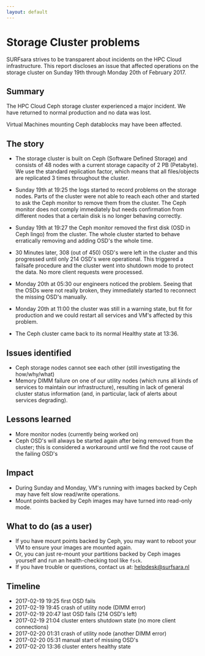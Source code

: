 ```yaml
---
layout: default
---
```


# Storage Cluster problems

SURFsara strives to be transparent about incidents on the HPC Cloud infrastructure. This report discloses an issue that affected operations on the storage cluster on Sunday 19th through Monday 20th of February 2017.

## Summary

The HPC Cloud Ceph storage cluster experienced a major incident.
We have returned to normal production and no data was lost.

Virtual Machines mounting Ceph datablocks may have been affected.

## The story

* The storage cluster is built on Ceph (Software Defined Storage) and consists of 48 nodes with a current storage capacity of 2 PB (Petabyte). We use the standard replication factor, which means that all files/objects are replicated 3 times throughout the cluster.

* Sunday 19th at 19:25 the logs started to record problems on the storage nodes. Parts of the cluster were not able to reach each other and started to ask the Ceph monitor to remove them from the cluster. The Ceph monitor does not comply immediately but needs confirmation from different nodes that a certain disk is no longer behaving correctly.

* Sunday 19th at 19:27 the Ceph monitor removed the first disk (OSD in Ceph lingo) from the cluster. The whole cluster started to behave erratically removing and adding OSD's the whole time.

* 30 Minutes later, 308 (out of 450) OSD's were left in the cluster and this progressed until only 214 OSD's were operational. This triggered a failsafe procedure and the cluster went into shutdown mode to protect the data. No more client requests were processed.

* Monday 20th at 05:30 our engineers noticed the problem.
  Seeing that the OSDs were not really broken, they immediately started to reconnect the missing OSD's manually.

* Monday 20th at 11:00 the cluster was still in a warning state, but fit for production and we could restart all services and VM's affected by this problem.

* The Ceph cluster came back to its normal Healthy state at 13:36.


## Issues identified

* Ceph storage nodes cannot see each other (still investigating the how/why/what)
* Memory DIMM failure on one of our utility nodes (which runs all kinds of services to maintain our infrastructure), resulting in lack of general cluster status information (and, in particular, lack of alerts about services degrading).

## Lessons learned

* More monitor nodes (currently being worked on)
* Ceph OSD's will always be started again after being removed from the cluster; this is considered a workaround until we find the root cause of the failing OSD's

## Impact

* During Sunday and Monday, VM's running with images backed by Ceph may have felt slow read/write operations.
* Mount points backed by Ceph images may have turned into read-only mode.

## What to do (as a user)

* If you have mount points backed by Ceph, you may want to reboot your VM to ensure your images are mounted again.
* Or, you can just re-mount your partitions backed by Ceph images yourself and run an health-checking tool like `fsck`.
* If you have trouble or questions, contact us at: helpdesk@surfsara.nl

## Timeline

* 2017-02-19 19:25 first OSD fails
* 2017-02-19 19:45 crash of utility node (DIMM error)
* 2017-02-19 20:47 last OSD fails (214 OSD's left)
* 2017-02-19 21:04 cluster enters shutdown state (no more client connections)
* 2017-02-20 01:31 crash of utility node (another DIMM error)
* 2017-02-20 05:31 manual start of missing OSD's
* 2017-02-20 13:36 cluster enters healthy state
